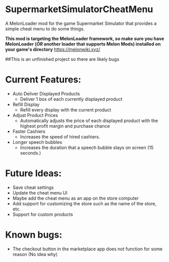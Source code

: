 # SupermarketSimulatorCheatMenu
 A MelonLoader mod for the game Supermarket Simulator that provides a simple cheat menu to do some things.

**This mod is targeting the MelonLoader framework, so make sure you have MelonLoader (*OR* another loader that supports Melon Mods) installed on your game's directory**
https://melonwiki.xyz/

##This is an unfinished project so there are likely bugs

# Current Features:
- Auto Deliver Displayed Products
  - Deliver 1 box of each currently displayed product
- Refill Display
  - Refill every display with the current product
- Adjust Product Prices
  - Automatically adjusts the price of each displayed product with the highest profit margin and purchase chance
- Faster Cashiers
  - Increases the speed of hired cashiers.
- Longer speech bubbles
  - Increases the duration that a speech bubble stays on screen (15 seconds.)

# Future Ideas:
- Save cheat settings
- Update the cheat menu UI
- Maybe add the cheat menu as an app on the store computer
- Add support for customizing the store such as the name of the store, etc.
- Support for custom products

# Known bugs:
- The checkout button in the marketplace app does not function for some reason (No idea why)
